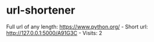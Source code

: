 # url-shortener

Full url of any length: https://www.python.org/ - Short url: http://127.0.0.1:5000/A91G3C - Visits: 2
